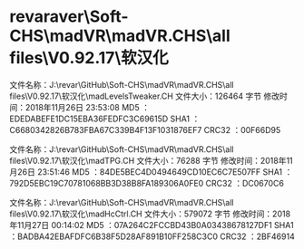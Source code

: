 ﻿# revaraver\Soft-CHS\madVR\madVR.CHS\all files\V0.92.17\软汉化
文件名称：J:\revar\GitHub\Soft-CHS\madVR\madVR.CHS\all files\V0.92.17\软汉化\madLevelsTweaker.CH
文件大小：126464 字节
修改时间：2018年11月26日 23:53:08
MD5     ：EDEDABEFE1DC15EBA36FEDFC3C69615D
SHA1    ：C6680342826B783FBA67C339B4F13F1031876EF7
CRC32   ：00F66D95

文件名称：J:\revar\GitHub\Soft-CHS\madVR\madVR.CHS\all files\V0.92.17\软汉化\madTPG.CH
文件大小：76288 字节
修改时间：2018年11月26日 23:51:46
MD5     ：84DE5BEC4D0494649CD10EC6C7E507FF
SHA1    ：792D5EBC19C70781068BB3D38B8FA189306A0FE0
CRC32   ：DC0670C6

文件名称：J:\revar\GitHub\Soft-CHS\madVR\madVR.CHS\all files\V0.92.17\软汉化\madHcCtrl.CH
文件大小：579072 字节
修改时间：2018年11月27日 00:14:02
MD5     ：07A264C2FCCBD43B0A03438678127DF1
SHA1    ：BADBA42EBAFDFC6B38F5D28AF891B10FF258C3C0
CRC32   ：2BF46914

